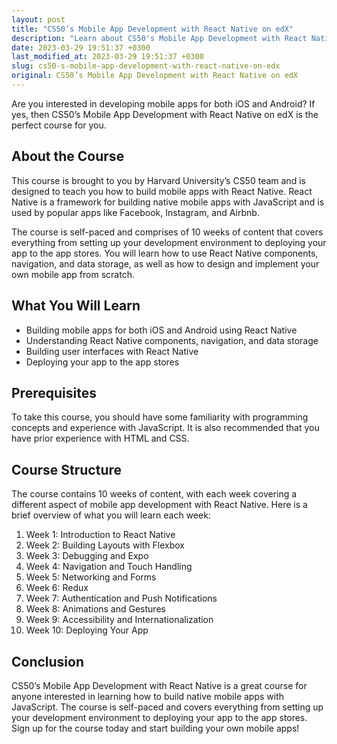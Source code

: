 ```yaml
---
layout: post
title: "CS50’s Mobile App Development with React Native on edX"
description: "Learn about CS50's Mobile App Development with React Native on edX, a course that teaches you how to build mobile apps for iOS and Android using React Native."
date: 2023-03-29 19:51:37 +0300
last_modified_at: 2023-03-29 19:51:37 +0300
slug: cs50-s-mobile-app-development-with-react-native-on-edx
original: CS50’s Mobile App Development with React Native on edX
---
```


Are you interested in developing mobile apps for both iOS and Android? If yes, then CS50’s Mobile App Development with React Native on edX is the perfect course for you.

## About the Course

This course is brought to you by Harvard University’s CS50 team and is designed to teach you how to build mobile apps with React Native. React Native is a framework for building native mobile apps with JavaScript and is used by popular apps like Facebook, Instagram, and Airbnb.

The course is self-paced and comprises of 10 weeks of content that covers everything from setting up your development environment to deploying your app to the app stores. You will learn how to use React Native components, navigation, and data storage, as well as how to design and implement your own mobile app from scratch.

## What You Will Learn

- Building mobile apps for both iOS and Android using React Native
- Understanding React Native components, navigation, and data storage
- Building user interfaces with React Native
- Deploying your app to the app stores

## Prerequisites

To take this course, you should have some familiarity with programming concepts and experience with JavaScript. It is also recommended that you have prior experience with HTML and CSS.

## Course Structure

The course contains 10 weeks of content, with each week covering a different aspect of mobile app development with React Native. Here is a brief overview of what you will learn each week:

1. Week 1: Introduction to React Native
2. Week 2: Building Layouts with Flexbox
3. Week 3: Debugging and Expo
4. Week 4: Navigation and Touch Handling
5. Week 5: Networking and Forms
6. Week 6: Redux
7. Week 7: Authentication and Push Notifications
8. Week 8: Animations and Gestures
9. Week 9: Accessibility and Internationalization
10. Week 10: Deploying Your App

## Conclusion

CS50’s Mobile App Development with React Native is a great course for anyone interested in learning how to build native mobile apps with JavaScript. The course is self-paced and covers everything from setting up your development environment to deploying your app to the app stores. Sign up for the course today and start building your own mobile apps!